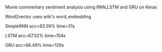 Movie commentary sentiment analysis using RNN,LSTM and GRU on Keras

Word2vector uses wiki's word_embedding

SimpleRNN acc=63.59%  time=31s

LSTM acc=67.52%   time=154s

GRU acc=66.49%  time=129s